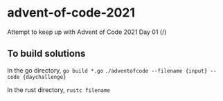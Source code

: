 # advent-of-code-2021
Attempt to keep up with Advent of Code 2021
Day 01 (/)


## To build solutions
In the go directory,
`go build *.go`
`./adventofcode --filename {input} --code {daychallenge}`

In the rust directory,
`rustc filename`